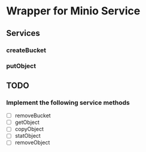 # Wrapper for Minio Service

## Services

### createBucket

### putObject

## TODO

### Implement the following service methods

-   [ ] removeBucket
-   [ ] getObject
-   [ ] copyObject
-   [ ] statObject
-   [ ] removeObject
